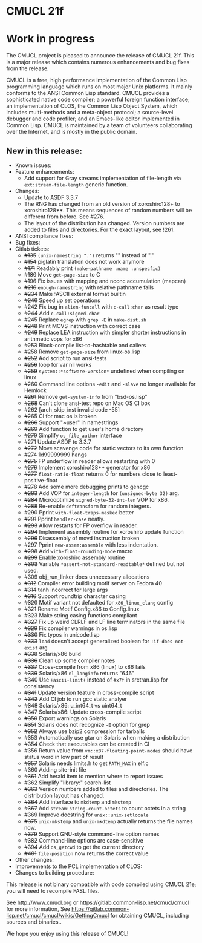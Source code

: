 # CMUCL 21f

# Work in progress

The CMUCL project is pleased to announce the release of CMUCL 21f.
This is a major release which contains numerous enhancements and bug
fixes from the <previous> release.

CMUCL is a free, high performance implementation of the Common Lisp
programming language which runs on most major Unix platforms. It
mainly conforms to the ANSI Common Lisp standard. CMUCL provides a
sophisticated native code compiler; a powerful foreign function
interface; an implementation of CLOS, the Common Lisp Object System,
which includes multi-methods and a meta-object protocol; a
source-level debugger and code profiler; and an Emacs-like editor
implemented in Common Lisp. CMUCL is maintained by a team of
volunteers collaborating over the Internet, and is mostly in the
public domain.

## New in this release:
  * Known issues:
  * Feature enhancements:
    * Add support for Gray streams implementation of file-length via
      `ext:stream-file-length` generic function.
  * Changes:
    * Update to ASDF 3.3.7
    * The RNG has changed from an old version of xoroshiro128+ to
      xoroshiro128**.  This means sequences of random numbers will be
      different from before.  See ~~#276~~.
    * The layout of the distribution has changed.  Version numbers are
      added to files and directories.  For the exact layout, see !261.
  * ANSI compliance fixes:
  * Bug fixes:
  * Gitlab tickets:
    * ~~#135~~ `(unix-namestring ".")` returns "" instead of "."
    * ~~#154~~ piglatin translation does not work anymore
    * ~~#171~~ Readably print `(make-pathname :name :unspecfic)`
    * ~~#180~~ Move `get-page-size` to C
    * ~~#196~~ Fix issues with mapping and nconc accumulation (mapcan)
    * ~~#216~~ `enough-namestring` with relative pathname fails
    * ~~#234~~ Make :ASCII external format builtin
    * ~~#240~~ Speed up set operations
    * ~~#242~~ Fix bug in `alien-funcall` with `c-call:char` as result type
    * ~~#244~~ Add `c-call:signed-char`
    * ~~#245~~ Replace `egrep` with `grep -E` in `make-dist.sh`
    * ~~#248~~ Print MOVS instruction with correct case
    * ~~#249~~ Replace LEA instruction with simpler shorter instructions in arithmetic vops for x86
    * ~~#253~~ Block-compile list-to-hashtable and callers
    * ~~#258~~ Remove `get-page-size` from linux-os.lisp
    * ~~#252~~ Add script to run ansi-tests
    * ~~#256~~ loop for var nil works
    * ~~#259~~ `system::*software-version*` undefined when compiling
      on linux
    * ~~#260~~ Command line options `-edit` and `-slave` no longer
      available for Hemlock
    * ~~#261~~ Remove `get-system-info` from "bsd-os.lisp"
    * ~~#268~~ Can't clone ansi-test repo on Mac OS CI box
    * ~~#262~~ [arch_skip_inst invalid code -55]
    * ~~#265~~ CI for mac os is broken
    * ~~#266~~ Support "~user" in namestrings
    * ~~#269~~ Add function to get user's home directory
    * ~~#270~~ Simplify `os_file_author` interface
    * ~~#271~~ Update ASDF to 3.3.7
    * ~~#272~~ Move scavenge code for static vectors to its own function
    * ~~#274~~ 1d99999999 hangs
    * ~~#275~~ FP underflow in reader allows restarting with 0
    * ~~#276~~ Implement xoroshiro128** generator for x86
    * ~~#277~~ `float-ratio-float` returns 0 for numbers close to
      least-positive-float
    * ~~#278~~ Add some more debugging prints to gencgc
    * ~~#283~~ Add VOP for `integer-length` for `(unsigned-byte 32)` arg.
    * ~~#284~~ Microoptimize `signed-byte-32-int-len` VOP for x86.
    * ~~#288~~ Re-enable `deftransform` for random integers.
    * ~~#290~~ Pprint `with-float-traps-masked` better
    * ~~#291~~ Pprint `handler-case` neatly.
    * ~~#293~~ Allow restarts for FP overflow in reader.
    * ~~#294~~ Implement assembly routine for xoroshiro update function
    * ~~#296~~ Disassembly of movd instruction broken
    * ~~#297~~ Pprint `new-assem:assemble` with less indentation.
    * ~~#298~~ Add `with-float-rounding-mode` macro
    * ~~#299~~ Enable xoroshiro assembly routine
    * ~~#303~~ Variable `*assert-not-standard-readtable*` defined but
      not used.
    * ~~#309~~ obj_run_linker does unnecessary allocations
    * ~~#312~~ Compiler error building motif server on Fedora 40
    * ~~#314~~ tanh incorrect for large args
    * ~~#316~~ Support roundtrip character casing
    * ~~#320~~ Motif variant not defaulted for `x86_linux_clang` config
    * ~~#321~~ Rename Motif Config.x86 to Config.linux
    * ~~#323~~ Make string casing functions compliant
    * ~~#327~~ Fix up weird CLRLF and LF line terminators in the same file
    * ~~#329~~ Fix compiler warnings in os.lisp
    * ~~#330~~ Fix typos in unicode.lisp
    * ~~#333~~ `load` doesn't accept generalized boolean for
      `:if-does-not-exist` arg
    * ~~#338~~ Solaris/x86 build
    * ~~#336~~ Clean up some compiler notes
    * ~~#337~~ Cross-compile from x86 (linux) to x86 fails
    * ~~#339~~ Solaris/x86 `nl_langinfo` returns "646"
    * ~~#340~~ Use `+ascii-limit+` instead of `#x7f` in srctran.lisp
      for consistency
    * ~~#341~~ Update version feature in cross-compile script
    * ~~#342~~ Add CI job to run gcc static analyer
    * ~~#348~~ Solaris/x86: u_int64_t vs uint64_t
    * ~~#347~~ Solaris/x86: Update cross-compile script
    * ~~#350~~ Export warnings on Solaris
    * ~~#351~~ Solaris does not recognize `-E` option for grep
    * ~~#352~~ Always use bzip2 compression for tarballs
    * ~~#353~~ Automatically use gtar on Solaris when making a distribution
    * ~~#354~~ Check that executables can be created in CI
    * ~~#356~~ Return value from `vm::x87-floating-point-modes` should
      have status word in low part of result
    * ~~#357~~ Solaris needs limits.h to get `PATH_MAX` in elf.c
    * ~~#360~~ Adding site-init file
    * ~~#361~~ Add herald item to mention where to report issues
    * ~~#362~~ Simplify "library:" search-list
    * ~~#363~~ Version numbers added to files and directories.  The
      distribution layout has changed.
    * ~~#364~~ Add interface to `mkdtemp` and `mkstemp`
    * ~~#367~~ Add `stream:string-count-octets` to count octets in a string
    * ~~#369~~ Improve docstring for `unix::unix-setlocale`
    * ~~#375~~ `unix-mkstemp` and `unix-mkdtemp` actually returns the
      file names now.
    * ~~#379~~ Support GNU-style command-line option names
    * ~~#382~~ Command-line options are case-sensitive
    * ~~#394~~ Add `os_getcwd` to get the current directory
    * ~~#401~~ `file-position` now returns the correct value
  * Other changes:
  * Improvements to the PCL implementation of CLOS:
  * Changes to building procedure:

This release is not binary compatible with code compiled using CMUCL
21e; you will need to recompile FASL files.

See http://www.cmucl.org or
https://gitlab.common-lisp.net/cmucl/cmucl for more information,
See
https://gitlab.common-lisp.net/cmucl/cmucl/wikis/GettingCmucl
for obtaining CMUCL, including sources and binaries..


We hope you enjoy using this release of CMUCL!
